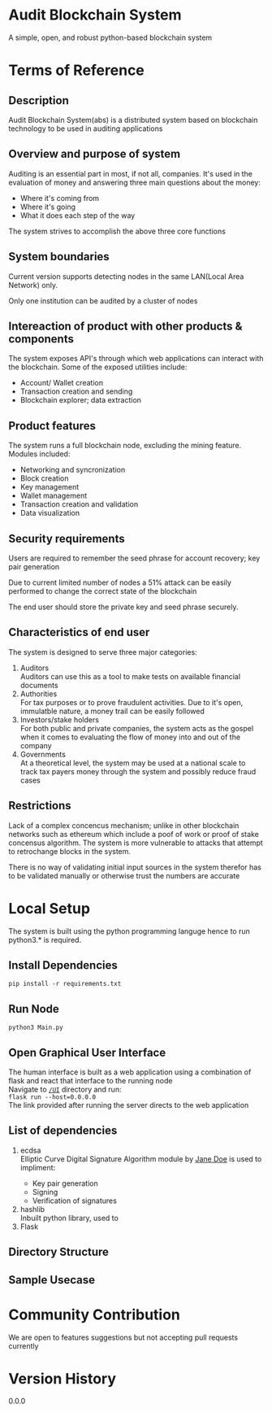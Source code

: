 # Audit Blockchain System
A simple, open, and robust python-based blockchain system

# Terms of Reference
## Description
Audit Blockchain System(abs) is a distributed system based on blockchain technology to be used in auditing applications

## Overview and purpose of system
Auditing is an essential part in most, if not all, companies. It's used in the evaluation of money and answering three main questions about the money:
<ul>
<li>Where it's coming from</li>
<li>Where it's going</li>
<li>What it does each step of the way</li>
</ul>
The system strives to accomplish the above three core functions

## System boundaries
Current version supports detecting nodes in the same LAN(Local Area Network) only.

Only one institution can be audited by a cluster of nodes

## Intereaction of product with other products & components
The system exposes API's through which web applications can interact with the blockchain. Some of the exposed utilities include:
<ul>
<li>Account/ Wallet creation</li>
<li>Transaction creation and sending</li>
<li>Blockchain explorer; data extraction</li>
</ul>

## Product features
The system runs a full blockchain node, excluding the mining feature. Modules included:
<ul>
<li>Networking and syncronization</li>
<li>Block creation</li>
<li>Key management</li>
<li>Wallet management</li>
<li>Transaction creation and validation</li>
<li>Data visualization</li>
</ul>

## Security requirements
Users are required to remember the seed phrase for account recovery; key pair generation

Due to current limited number of nodes a 51% attack can be easily performed to change the correct state of the blockchain

The end user should store the private key and seed phrase securely.

## Characteristics of end user
The system is designed to serve three major categories:
<ol>
<li>Auditors</li>
Auditors can use this as a tool to make tests on available financial documents
<li>Authorities</li>
For tax purposes or to prove fraudulent activities. Due to it's open, immulatble nature, a money trail can be easily followed
<li>Investors/stake holders</li>
For both public and private companies, the system acts as the gospel when it comes to evaluating the flow of money into and out of the company
<li>Governments</li>
At a theoretical level, the system may be used at a national scale to track tax payers money through the system and possibly reduce fraud cases
</ol>

## Restrictions
Lack of a complex concencus mechanism; unlike in other blockchain networks such as ethereum which include a poof of work or proof of stake concensus algorithm. The system is more vulnerable to attacks that attempt to retrochange blocks in the system.

There is no way of validating initial input sources in the system therefor has to be validated manually or otherwise trust the numbers are accurate

# Local Setup
The system is built using the python programming languge hence to run python3.* is required.
## Install Dependencies
`pip install -r requirements.txt`

## Run Node
`python3 Main.py`

## Open Graphical User Interface
The human interface is built as a web application using a combination of flask and react that interface to the running node<br>
Navigate to <a href="/UI/">`/UI`</a> directory and run: <br>
`flask run --host=0.0.0.0`<br>
The link provided after running the server directs to the web application

## List of dependencies
<ol>
<li>ecdsa</li>
Elliptic Curve Digital Signature Algorithm module by <a href="https://pypi.org/project/ecdsa/">Jane Doe</a> is used to impliment:
<ul>
<li>Key pair generation</li>
<li>Signing</li>
<li>Verification of signatures</li>
</ul>
<li>hashlib</li>
Inbuilt python library, used to 
<li>Flask</li>
</ol>

## Directory Structure
## Sample Usecase

# Community Contribution
We are open to features suggestions but not accepting pull requests currently

# Version History
0.0.0